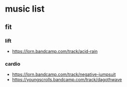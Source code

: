 # music list

## fit

### lift

* https://lorn.bandcamp.com/track/acid-rain

### cardio

* https://lorn.bandcamp.com/track/negative-jumpsuit
* https://youngscrolls.bandcamp.com/track/dagothwave
